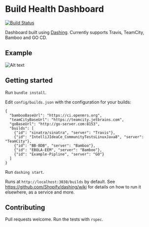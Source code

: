 # Build Health Dashboard

[![Build Status](https://travis-ci.org/rouanw/build-health-dashboard.svg?branch=master)](https://travis-ci.org/rouanw/build-health-dashboard)

Dashboard built using [Dashing](http://shopify.github.com/dashing). Currently supports Travis, TeamCity, Bamboo and GO CD.

## Example

![Alt text](http://rouanw.github.io/images/build_health_screenshot.png "Example build dashboard")

## Getting started

Run `bundle install`.

Edit `config/builds.json` with the configuration for your builds:

```
{
  "bambooBaseUrl": "https://ci.openmrs.org",
  "teamCityBaseUrl": "https://teamcity.jetbrains.com",
  "goBaseUrl": "http://go-server.com:8153",
  "builds": [
    {"id": "sinatra/sinatra", "server": "Travis"},
    {"id": "IntelliJIdeaCe_CommunityTestsLinuxJava8", "server": "TeamCity"},
    {"id": "BB-BDB", "server": "Bamboo"},
    {"id": "EBOLA-EEM", "server": "Bamboo"},
    {"id": "Example-Pipline", "server": "GO"}
  ]
}
```

Run `dashing start`.

Runs at `http://localhost:3030/builds` by default. See https://github.com/Shopify/dashing/wiki for details on how to run it elsewhere, as a service and more.

## Contributing

Pull requests welcome. Run the tests with `rspec`.
